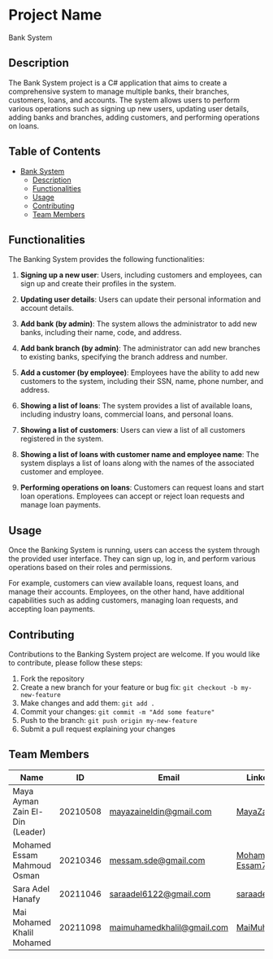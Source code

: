 # Project Name

Bank System

## Description

The Bank System project is a C# application that aims to create a comprehensive system to manage multiple banks, their branches, customers, loans, and accounts. The system allows users to perform various operations such as signing up new users, updating user details, adding banks and branches, adding customers, and performing operations on loans.

## Table of Contents

- [Bank System](#bank-system)
  - [Description](#description)
  - [Functionalities](#functionalities)
  - [Usage](#usage)
  - [Contributing](#contributing)
  - [Team Members](#team-members)


## Functionalities

The Banking System provides the following functionalities:

1. **Signing up a new user**: Users, including customers and employees, can sign up and create their profiles in the system.

2. **Updating user details**: Users can update their personal information and account details.

3. **Add bank (by admin)**: The system allows the administrator to add new banks, including their name, code, and address.

4. **Add bank branch (by admin)**: The administrator can add new branches to existing banks, specifying the branch address and number.

5. **Add a customer (by employee)**: Employees have the ability to add new customers to the system, including their SSN, name, phone number, and address.

6. **Showing a list of loans**: The system provides a list of available loans, including industry loans, commercial loans, and personal loans.

7. **Showing a list of customers**: Users can view a list of all customers registered in the system.

8. **Showing a list of loans with customer name and employee name**: The system displays a list of loans along with the names of the associated customer and employee.

9. **Performing operations on loans**: Customers can request loans and start loan operations. Employees can accept or reject loan requests and manage loan payments.

## Usage

Once the Banking System is running, users can access the system through the provided user interface. They can sign up, log in, and perform various operations based on their roles and permissions.

For example, customers can view available loans, request loans, and manage their accounts. Employees, on the other hand, have additional capabilities such as adding customers, managing loan requests, and accepting loan payments.


## Contributing

Contributions to the Banking System project are welcome. If you would like to contribute, please follow these steps:

1. Fork the repository
2. Create a new branch for your feature or bug fix: `git checkout -b my-new-feature`
3. Make changes and add them: `git add .`
4. Commit your changes: `git commit -m "Add some feature"`
5. Push to the branch: `git push origin my-new-feature`
6. Submit a pull request explaining your changes



## Team Members
| Name | ID | Email | Linked-In |
|------|----|-------|-----------|
| Maya Ayman Zain El-Din (Leader) | 20210508 | mayazaineldin@gmail.com | <a href = "https://www.linkedin.com/in/maya-zain-el-din-600a99222"> MayaZayn</a> |
| Mohamed Essam Mahmoud Osman | 20210346 | messam.sde@gmail.com | <a href = "https://www.linkedin.com/in/mohamed-essam71/">Mohamed-Essam71</a> |
| Sara Adel Hanafy | 20211046 | saraadel6122@gmail.com | <a href = "https://www.linkedin.com/in/sara-adel-a11095277/"> saraadel6 </a> |
| Mai Mohamed Khalil Mohamed | 20211098 | maimuhamedkhalil@gmail.com | <a href = "https://www.linkedin.com/in/mai-mohamed-khalil"> MaiMuhammad </a> |
